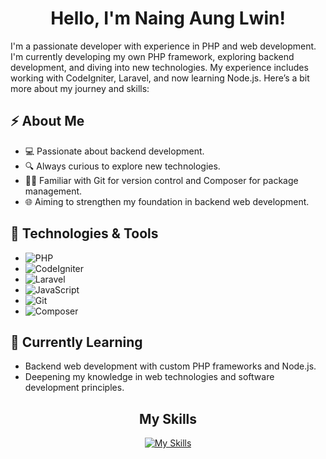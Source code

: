 <div align="center">

# Hello, I'm Naing Aung Lwin!

</div>

I'm a passionate developer with experience in PHP and web development. I'm currently developing my own PHP framework, exploring backend development, and diving into new technologies. My experience includes working with CodeIgniter, Laravel, and now learning Node.js. Here’s a bit more about my journey and skills:

## ⚡ About Me

- 💻 Passionate about backend development.
- 🔍 Always curious to explore new technologies.
- 👨‍💻 Familiar with Git for version control and Composer for package management.
- 🌐 Aiming to strengthen my foundation in backend web development.

## 🔧 Technologies & Tools

- ![PHP](https://img.shields.io/badge/-PHP-777BB4?style=flat-square&logo=php&logoColor=white)
- ![CodeIgniter](https://img.shields.io/badge/-CodeIgniter-EF4223?style=flat-square&logo=codeigniter&logoColor=white)
- ![Laravel](https://img.shields.io/badge/-Laravel-FF2D20?style=flat-square&logo=laravel&logoColor=white)
- ![JavaScript](https://img.shields.io/badge/-JavaScript-F7DF1E?style=flat-square&logo=javascript&logoColor=black)
- ![Git](https://img.shields.io/badge/-Git-F05032?style=flat-square&logo=git&logoColor=white)
- ![Composer](https://img.shields.io/badge/-Composer-885630?style=flat-square&logo=composer&logoColor=white)

## 🌱 Currently Learning

- Backend web development with custom PHP frameworks and Node.js.
- Deepening my knowledge in web technologies and software development principles.

<div align="center">

## My Skills

[![My Skills](https://skillicons.dev/icons?i=html,css,tailwindcss,js,jquery,php,laravel,git)](https://skillicons.dev)

</div>
